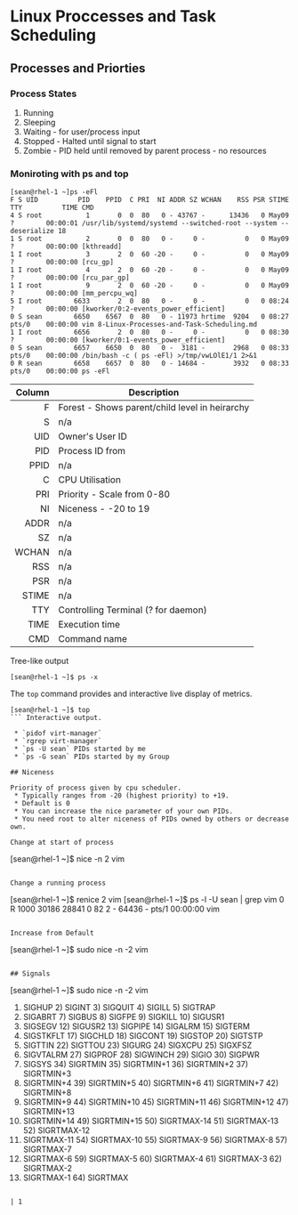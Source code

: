 # Linux Proccesses and Task Scheduling
## Processes and Priorties
### Process States

1. Running
2. Sleeping 
3. Waiting - for user/process input
4. Stopped - Halted until signal to start
5. Zombie - PID held until removed by parent process - no resources

### Moniroting with ps and top
```
[sean@rhel-1 ~]ps -eFl
F S UID          PID    PPID  C PRI  NI ADDR SZ WCHAN    RSS PSR STIME TTY          TIME CMD
4 S root           1       0  0  80   0 - 43767 -      13436   0 May09 ?        00:00:01 /usr/lib/systemd/systemd --switched-root --system --deserialize 18
1 S root           2       0  0  80   0 -     0 -          0   0 May09 ?        00:00:00 [kthreadd]
1 I root           3       2  0  60 -20 -     0 -          0   0 May09 ?        00:00:00 [rcu_gp]
1 I root           4       2  0  60 -20 -     0 -          0   0 May09 ?        00:00:00 [rcu_par_gp]
1 I root           9       2  0  60 -20 -     0 -          0   0 May09 ?        00:00:00 [mm_percpu_wq]
5 I root        6633       2  0  80   0 -     0 -          0   0 08:24 ?        00:00:00 [kworker/0:2-events_power_efficient]
0 S sean        6650    6567  0  80   0 - 11973 hrtime  9204   0 08:27 pts/0    00:00:00 vim 8-Linux-Processes-and-Task-Scheduling.md
1 I root        6656       2  0  80   0 -     0 -          0   0 08:30 ?        00:00:00 [kworker/0:1-events_power_efficient]
0 S sean        6657    6650  0  80   0 -  3181 -       2968   0 08:33 pts/0    00:00:00 /bin/bash -c ( ps -eFl) >/tmp/vwLOlE1/1 2>&1
0 R sean        6658    6657  0  80   0 - 14684 -       3932   0 08:33 pts/0    00:00:00 ps -eFl
```

 Column | Description 
 ---:|---
    F     |   Forest - Shows parent/child level in heirarchy 
    S     |  n/a 
    UID   | Owner's User ID  
    PID   | Process ID from  
    PPID  |  n/a 
    C     | CPU Utilisation  
    PRI   |   Priority - Scale from 0-80 
    NI    |   Niceness - -20 to 19
    ADDR  |  n/a 
    SZ    |  n/a 
    WCHAN |  n/a 
    RSS   |  n/a 
    PSR   |  n/a 
    STIME |  n/a 
    TTY   | Controlling Terminal (? for daemon)  
    TIME  | Execution time  
    CMD   | Command name  

Tree-like output
```
[sean@rhel-1 ~]$ ps -x
``` 
The `top` command provides and interactive live display of metrics.
```
[sean@rhel-1 ~]$ top
``` Interactive output.

 * `pidof virt-manager`
 * `rgrep virt-manager`
 * `ps -U sean` PIDs started by me
 * `ps -G sean` PIDs started by my Group

## Niceness

Priority of process given by cpu scheduler.  
 * Typically ranges from -20 (highest priority) to +19.
 * Default is 0
 * You can increase the nice parameter of your own PIDs.
 * You need root to alter niceness of PIDs owned by others or decrease own.

Change at start of process
```
[sean@rhel-1 ~]$ nice -n 2 vim
```

Change a running process
```
[sean@rhel-1 ~]$ renice 2 vim
[sean@rhel-1 ~]$ ps -l -U sean | grep vim
0 R  1000   30186   28841  0  82   2 - 64436 -      pts/1    00:00:00 vim
```

Increase from Default
```
[sean@rhel-1 ~]$ sudo nice -n -2 vim
```

## Signals

```
[sean@rhel-1 ~]$ sudo nice -n -2 vim

 1) SIGHUP	 2) SIGINT	 3) SIGQUIT	 4) SIGILL	 5) SIGTRAP
 6) SIGABRT	 7) SIGBUS	 8) SIGFPE	 9) SIGKILL	10) SIGUSR1
11) SIGSEGV	12) SIGUSR2	13) SIGPIPE	14) SIGALRM	15) SIGTERM
16) SIGSTKFLT	17) SIGCHLD	18) SIGCONT	19) SIGSTOP	20) SIGTSTP
21) SIGTTIN	22) SIGTTOU	23) SIGURG	24) SIGXCPU	25) SIGXFSZ
26) SIGVTALRM	27) SIGPROF	28) SIGWINCH	29) SIGIO	30) SIGPWR
31) SIGSYS	34) SIGRTMIN	35) SIGRTMIN+1	36) SIGRTMIN+2	37) SIGRTMIN+3
38) SIGRTMIN+4	39) SIGRTMIN+5	40) SIGRTMIN+6	41) SIGRTMIN+7	42) SIGRTMIN+8
43) SIGRTMIN+9	44) SIGRTMIN+10	45) SIGRTMIN+11	46) SIGRTMIN+12	47) SIGRTMIN+13
48) SIGRTMIN+14	49) SIGRTMIN+15	50) SIGRTMAX-14	51) SIGRTMAX-13	52) SIGRTMAX-12
53) SIGRTMAX-11	54) SIGRTMAX-10	55) SIGRTMAX-9	56) SIGRTMAX-8	57) SIGRTMAX-7
58) SIGRTMAX-6	59) SIGRTMAX-5	60) SIGRTMAX-4	61) SIGRTMAX-3	62) SIGRTMAX-2
63) SIGRTMAX-1	64) SIGRTMAX	
```

| 1 

